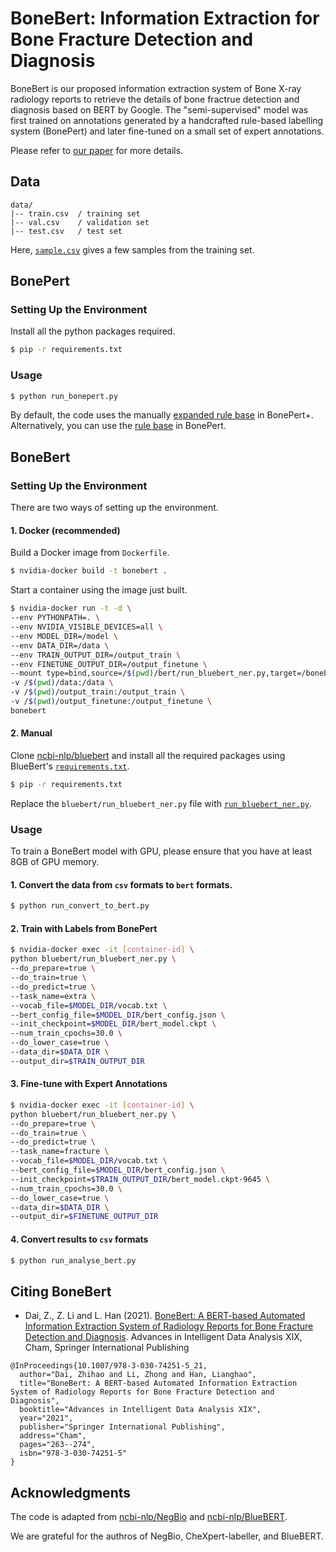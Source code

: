 # BoneBert: Information Extraction for Bone Fracture Detection and Diagnosis

BoneBert is our proposed information extraction system of Bone X-ray radiology reports to retrieve the details of bone fractrue detection and diagnosis based on BERT by Google. The "semi-supervised" model was first trained on annotations generated by a handcrafted rule-based labelling system (BonePert) and later fine-tuned on a small set of expert annotations.

Please refer to [our paper](https://link.springer.com/chapter/10.1007%2F978-3-030-74251-5_21) for more details.



## Data

```
data/
|-- train.csv  / training set
|-- val.csv    / validation set
|-- test.csv   / test set
```

Here, [`sample.csv`](sample.csv) gives a few samples from the training set.



## BonePert

### Setting Up the Environment

Install all the python packages required.

```sh
$ pip -r requirements.txt
```

### Usage

```sh
$ python run_bonepert.py
```

By default, the code uses the manually [expanded rule base](rules/bonepert_plus) in BonePert+. Alternatively, you can use the [rule base](rules/bonepert/) in BonePert.



## BoneBert

### Setting Up the Environment

There are two ways of setting up the environment. 

#### 1. Docker (recommended)

Build a Docker image from `Dockerfile`.

```sh
$ nvidia-docker build -t bonebert .
```

Start a container using the image just built.

```sh
$ nvidia-docker run -t -d \
--env PYTHONPATH=. \
--env NVIDIA_VISIBLE_DEVICES=all \
--env MODEL_DIR=/model \
--env DATA_DIR=/data \
--env TRAIN_OUTPUT_DIR=/output_train \
--env FINETUNE_OUTPUT_DIR=/output_finetune \
--mount type=bind,source=/$(pwd)/bert/run_bluebert_ner.py,target=/bonebert/bluebert/run_bluebert_ner.py \
-v /$(pwd)/data:/data \
-v /$(pwd)/output_train:/output_train \
-v /$(pwd)/output_finetune:/output_finetune \
bonebert
```

#### 2. Manual

Clone [ncbi-nlp/bluebert](https://github.com/ncbi-nlp/bluebert) and install all the required packages using BlueBert's [`requirements.txt`](https://github.com/ncbi-nlp/bluebert/blob/master/requirements.txt).

```sh
$ pip -r requirements.txt
```

Replace the `bluebert/run_bluebert_ner.py` file with [`run_bluebert_ner.py`](bert/run_bluebert_ner.py).

### Usage

To train a BoneBert model with GPU, please ensure that you have at least 8GB of GPU memory.

#### 1. Convert the data from `csv`  formats to `bert`  formats.

```sh
$ python run_convert_to_bert.py
```

#### 2. Train with Labels from BonePert

```sh
$ nvidia-docker exec -it [container-id] \
python bluebert/run_bluebert_ner.py \
--do_prepare=true \
--do_train=true \
--do_predict=true \
--task_name=extra \
--vocab_file=$MODEL_DIR/vocab.txt \
--bert_config_file=$MODEL_DIR/bert_config.json \
--init_checkpoint=$MODEL_DIR/bert_model.ckpt \
--num_train_cpochs=30.0 \
--do_lower_case=true \
--data_dir=$DATA_DIR \
--output_dir=$TRAIN_OUTPUT_DIR
```

#### 3. Fine-tune with Expert Annotations

```sh
$ nvidia-docker exec -it [container-id] \
python bluebert/run_bluebert_ner.py \
--do_prepare=true \
--do_train=true \
--do_predict=true \
--task_name=fracture \
--vocab_file=$MODEL_DIR/vocab.txt \
--bert_config_file=$MODEL_DIR/bert_config.json \
--init_checkpoint=$TRAIN_OUTPUT_DIR/bert_model.ckpt-9645 \
--num_train_cpochs=30.0 \
--do_lower_case=true \
--data_dir=$DATA_DIR \
--output_dir=$FINETUNE_OUTPUT_DIR
```

#### 4. Convert results to `csv` formats

```sh
$ python run_analyse_bert.py
```



## Citing BoneBert

- Dai, Z., Z. Li and L. Han (2021). [BoneBert: A BERT-based Automated Information Extraction System of Radiology Reports for Bone Fracture Detection and Diagnosis](https://link.springer.com/chapter/10.1007%2F978-3-030-74251-5_21). Advances in Intelligent Data Analysis XIX, Cham, Springer International Publishing

```
@InProceedings{10.1007/978-3-030-74251-5_21,
  author="Dai, Zhihao and Li, Zhong and Han, Lianghao",
  title="BoneBert: A BERT-based Automated Information Extraction System of Radiology Reports for Bone Fracture Detection and Diagnosis",
  booktitle="Advances in Intelligent Data Analysis XIX",
  year="2021",
  publisher="Springer International Publishing",
  address="Cham",
  pages="263--274",
  isbn="978-3-030-74251-5"
}
```



## Acknowledgments

The code is adapted from [ncbi-nlp/NegBio](https://github.com/ncbi-nlp/NegBio) and [ncbi-nlp/BlueBERT](https://github.com/ncbi-nlp/bluebert).

We are grateful for the authros of NegBio, CheXpert-labeller, and BlueBERT.







